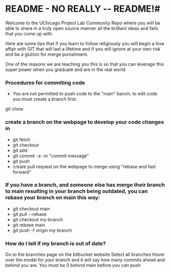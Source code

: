 # README - NO REALLY -- README!#

Welcome to the UChicago Project Lab Community Repo where you will be able to share in a truly open source manner all the brilliant ideas and fails that you come up with. 

Here are some tips that if you learn to follow religiously you will begin a love affair with GIT that will last a lifetime and if you will ignore at your own risk and be a glutton for merge punishment.

One of the reasons we are teaching you this is so that you can leverage this super power when you graduate and are in the real world.

### Procedures for commiting code

* You are not permitted to push code to the "main" banch; to edit code you must create a branch first.  

git clone <repo url>  

### create a branch on the webpage to develop your code changes in
* git fetch
* git checkout <branch>
* git add <files>
* git commit -a -m "commit message"
* git push
* create pull request on the webpage to merge using "rebase and fast forward"

### If you have a branch, and someone else has merge their branch to main resulting in your branch being outdated, you can rebase your branch on main this way:
* git checkout main
* git pull --rebase
* git checkout my-branch
* git rebase main
* git push -f origin my-branch

### How do I tell if my branch is out of date?
Go to the branches page on the bitbucket website
Select all branches
Hover over the modal for your branch and it will say how many commits ahead and behind you are.  You must be 0 behind main before you can push 
